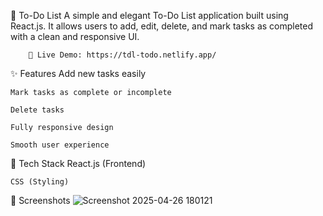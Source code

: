 📝 To-Do List 
    A simple and elegant To-Do List application built using React.js.
    It allows users to add, edit, delete, and mark tasks as completed with a clean and responsive UI.
    
        🔗 Live Demo: https://tdl-todo.netlify.app/
✨ Features
    Add new tasks easily
    
    Mark tasks as complete or incomplete
    
    Delete tasks
    
    Fully responsive design
    
    Smooth user experience

🚀 Tech Stack
    React.js (Frontend)
    
    CSS (Styling)

📸 Screenshots
![Screenshot 2025-04-26 180121](https://github.com/user-attachments/assets/b7962235-6ac9-42e1-a36f-66508abef10b)
